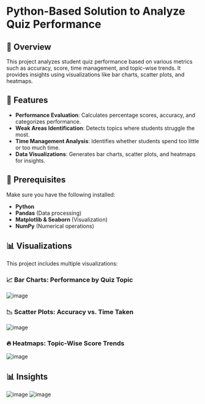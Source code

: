 # Python-Based Solution to Analyze Quiz Performance

## 📌 Overview
This project analyzes student quiz performance based on various metrics such as accuracy, score, time management, and topic-wise trends. It provides insights using visualizations like bar charts, scatter plots, and heatmaps.

## 🚀 Features
- **Performance Evaluation**: Calculates percentage scores, accuracy, and categorizes performance.
- **Weak Areas Identification**: Detects topics where students struggle the most.
- **Time Management Analysis**: Identifies whether students spend too little or too much time.
- **Data Visualizations**: Generates bar charts, scatter plots, and heatmaps for insights.

## 🔧 Prerequisites
Make sure you have the following installed:
- **Python**
- **Pandas** (Data processing)
- **Matplotlib & Seaborn** (Visualization)
- **NumPy** (Numerical operations)

## 📊 Visualizations
This project includes multiple visualizations:

### 📈 Bar Charts: Performance by Quiz Topic
![image](https://github.com/user-attachments/assets/0dcd7c4e-c1c1-4f05-9a99-7f136329e763)

### 📉 Scatter Plots: Accuracy vs. Time Taken
![image](https://github.com/user-attachments/assets/0c85fe29-618c-45ca-958f-c40610b07fc4)

### 🔥 Heatmaps: Topic-Wise Score Trends
![image](https://github.com/user-attachments/assets/bba0e7cc-1274-4057-baec-14dccc06e709)

## 📊 Insights
![image](https://github.com/user-attachments/assets/9a310359-210e-48c4-8e56-eafa94fdee0b)
![image](https://github.com/user-attachments/assets/1ba4618d-97db-4aa3-8a79-b18855479f81)
